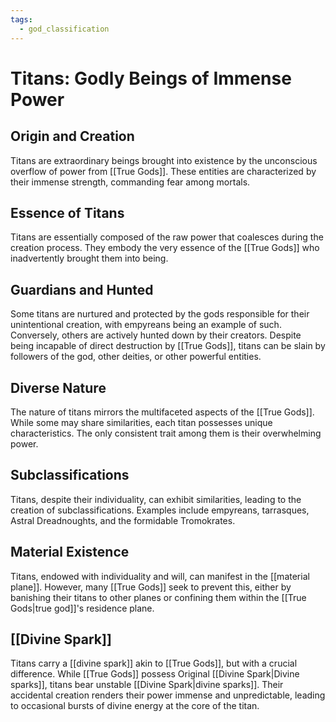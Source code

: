 ```yaml
---
tags:
  - god_classification
---
```

# Titans: Godly Beings of Immense Power

## Origin and Creation
Titans are extraordinary beings brought into existence by the unconscious overflow of power from [[True Gods]]. These entities are characterized by their immense strength, commanding fear among mortals.

## Essence of Titans
Titans are essentially composed of the raw power that coalesces during the creation process. They embody the very essence of the [[True Gods]] who inadvertently brought them into being.

## Guardians and Hunted
Some titans are nurtured and protected by the gods responsible for their unintentional creation, with empyreans being an example of such. Conversely, others are actively hunted down by their creators. Despite being incapable of direct destruction by [[True Gods]], titans can be slain by followers of the god, other deities, or other powerful entities.

## Diverse Nature
The nature of titans mirrors the multifaceted aspects of the [[True Gods]]. While some may share similarities, each titan possesses unique characteristics. The only consistent trait among them is their overwhelming power.

## Subclassifications
Titans, despite their individuality, can exhibit similarities, leading to the creation of subclassifications. Examples include empyreans, tarrasques, Astral Dreadnoughts, and the formidable Tromokrates.

## Material Existence
Titans, endowed with individuality and will, can manifest in the [[material plane]]. However, many [[True Gods]] seek to prevent this, either by banishing their titans to other planes or confining them within the [[True Gods|true god]]'s residence plane.

## [[Divine Spark]]
Titans carry a [[divine spark]] akin to [[True Gods]], but with a crucial difference. While [[True Gods]] possess Original [[Divine Spark|Divine sparks]], titans bear unstable [[Divine Spark|divine sparks]]. Their accidental creation renders their power immense and unpredictable, leading to occasional bursts of divine energy at the core of the titan.